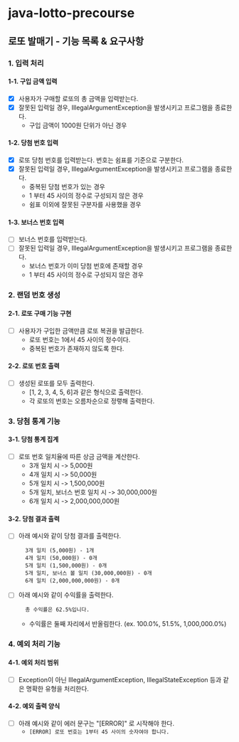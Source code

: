 # java-lotto-precourse

## 로또 발매기 - 기능 목록 & 요구사항

### 1. 입력 처리

#### 1-1. 구입 금액 입력

- [x] 사용자가 구매할 로또의 총 금액을 입력받는다.
- [x] 잘못된 입력일 경우, IllegalArgumentException을 발생시키고 프로그램을 종료한다.
  - 구입 금액이 1000원 단위가 아닌 경우

#### 1-2. 당첨 번호 입력

- [x] 로또 당첨 번호를 입력받는다. 번호는 쉼표를 기준으로 구분한다.
- [x] 잘못된 입력일 경우, IllegalArgumentException을 발생시키고 프로그램을 종료한다.
  - 중복된 당첨 번호가 있는 경우
  - 1 부터 45 사이의 정수로 구성되지 않은 경우
  - 쉼표 이외에 잘못된 구분자를 사용했을 경우

#### 1-3. 보너스 번호 입력

- [ ] 보너스 번호를 입력받는다.
- [ ] 잘못된 입력일 경우, IllegalArgumentException을 발생시키고 프로그램을 종료한다.
  - 보너스 번호가 이미 당첨 번호에 존재할 경우
  - 1 부터 45 사이의 정수로 구성되지 않은 경우

### 2. 랜덤 번호 생성

#### 2-1. 로또 구매 기능 구현

- [ ] 사용자가 구입한 금액만큼 로또 복권을 발급한다.
  - 로또 번호는 1에서 45 사이의 정수이다.
  - 중복된 번호가 존재하지 않도록 한다.

#### 2-2. 로또 번호 출력

- [ ] 생성된 로또를 모두 출력한다.
  - [1, 2, 3, 4, 5, 6]과 같은 형식으로 출력한다.
  - 각 로또의 번호는 오름차순으로 정렿해 출력한다.

### 3. 당첨 통계 기능

#### 3-1. 당첨 통계 집계

- [ ] 로또 번호 일치율에 따른 상금 금액을 계산한다.
  - 3개 일치 시 -> 5,000원
  - 4개 일치 시 -> 50,000원
  - 5개 일치 시 -> 1,500,000원
  - 5개 일치, 보너스 번호 일치 시 -> 30,000,000원
  - 6개 일치 시 -> 2,000,000,000원

#### 3-2. 당첨 결과 출력

- [ ] 아래 예시와 같이 당첨 결과를 출력한다.
  ```
    3개 일치 (5,000원) - 1개
    4개 일치 (50,000원) - 0개
    5개 일치 (1,500,000원) - 0개
    5개 일치, 보너스 볼 일치 (30,000,000원) - 0개
    6개 일치 (2,000,000,000원) - 0개
  ```
- [ ] 아래 예시와 같이 수익률을 출력한다.
  ```
    총 수익률은 62.5%입니다.
  ```
  - 수익률은 둘째 자리에서 반올림한다. (ex. 100.0%, 51.5%, 1,000,000.0%) 

### 4. 예외 처리 기능

#### 4-1. 예외 처리 범위

- [ ] Exception이 아닌 IllegalArgumentException, IllegalStateException 등과 같은 명확한 유형을 처리한다.

#### 4-2. 예외 출력 양식
- [ ] 아래 예시와 같이 에러 문구는 "[ERROR]" 로 시작해야 한다.
  - ```[ERROR] 로또 번호는 1부터 45 사이의 숫자여야 합니다.```



